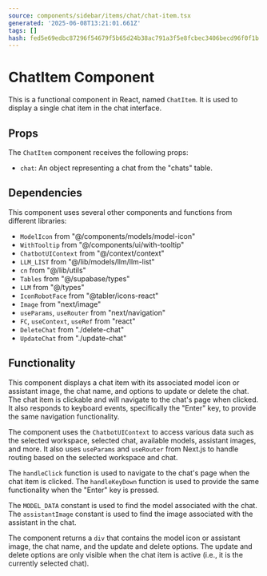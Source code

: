 ```yaml
---
source: components/sidebar/items/chat/chat-item.tsx
generated: '2025-06-08T13:21:01.661Z'
tags: []
hash: fed5e69edbc87296f54679f5b65d24b38ac791a3f5e8fcbec3406becd96f0f1b
---
```

# ChatItem Component

This is a functional component in React, named `ChatItem`. It is used to display a single chat item in the chat interface.

## Props

The `ChatItem` component receives the following props:

- `chat`: An object representing a chat from the "chats" table.

## Dependencies

This component uses several other components and functions from different libraries:

- `ModelIcon` from "@/components/models/model-icon"
- `WithTooltip` from "@/components/ui/with-tooltip"
- `ChatbotUIContext` from "@/context/context"
- `LLM_LIST` from "@/lib/models/llm/llm-list"
- `cn` from "@/lib/utils"
- `Tables` from "@/supabase/types"
- `LLM` from "@/types"
- `IconRobotFace` from "@tabler/icons-react"
- `Image` from "next/image"
- `useParams`, `useRouter` from "next/navigation"
- `FC`, `useContext`, `useRef` from "react"
- `DeleteChat` from "./delete-chat"
- `UpdateChat` from "./update-chat"

## Functionality

This component displays a chat item with its associated model icon or assistant image, the chat name, and options to update or delete the chat. The chat item is clickable and will navigate to the chat's page when clicked. It also responds to keyboard events, specifically the "Enter" key, to provide the same navigation functionality.

The component uses the `ChatbotUIContext` to access various data such as the selected workspace, selected chat, available models, assistant images, and more. It also uses `useParams` and `useRouter` from Next.js to handle routing based on the selected workspace and chat.

The `handleClick` function is used to navigate to the chat's page when the chat item is clicked. The `handleKeyDown` function is used to provide the same functionality when the "Enter" key is pressed.

The `MODEL_DATA` constant is used to find the model associated with the chat. The `assistantImage` constant is used to find the image associated with the assistant in the chat.

The component returns a `div` that contains the model icon or assistant image, the chat name, and the update and delete options. The update and delete options are only visible when the chat item is active (i.e., it is the currently selected chat).
